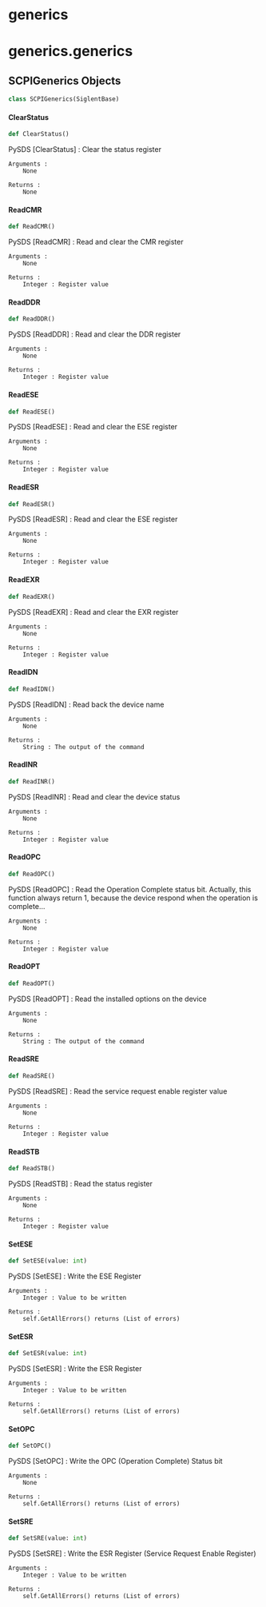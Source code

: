 <a id="generics"></a>

# generics

<a id="generics.generics"></a>

# generics.generics

<a id="generics.generics.SCPIGenerics"></a>

## SCPIGenerics Objects

```python
class SCPIGenerics(SiglentBase)
```

<a id="generics.generics.SCPIGenerics.ClearStatus"></a>

#### ClearStatus

```python
def ClearStatus()
```

PySDS [ClearStatus] :   Clear the status register

    Arguments :
        None

    Returns :
        None

<a id="generics.generics.SCPIGenerics.ReadCMR"></a>

#### ReadCMR

```python
def ReadCMR()
```

PySDS [ReadCMR] :   Read and clear the CMR register

    Arguments :
        None

    Returns :
        Integer : Register value

<a id="generics.generics.SCPIGenerics.ReadDDR"></a>

#### ReadDDR

```python
def ReadDDR()
```

PySDS [ReadDDR] :   Read and clear the DDR register

    Arguments :
        None

    Returns :
        Integer : Register value

<a id="generics.generics.SCPIGenerics.ReadESE"></a>

#### ReadESE

```python
def ReadESE()
```

PySDS [ReadESE] :   Read and clear the ESE register

    Arguments :
        None

    Returns :
        Integer : Register value

<a id="generics.generics.SCPIGenerics.ReadESR"></a>

#### ReadESR

```python
def ReadESR()
```

PySDS [ReadESR] :   Read and clear the ESE register

    Arguments :
        None

    Returns :
        Integer : Register value

<a id="generics.generics.SCPIGenerics.ReadEXR"></a>

#### ReadEXR

```python
def ReadEXR()
```

PySDS [ReadEXR] :   Read and clear the EXR register

    Arguments :
        None

    Returns :
        Integer : Register value

<a id="generics.generics.SCPIGenerics.ReadIDN"></a>

#### ReadIDN

```python
def ReadIDN()
```

PySDS [ReadIDN] :   Read back the device name

    Arguments :
        None

    Returns :
        String : The output of the command

<a id="generics.generics.SCPIGenerics.ReadINR"></a>

#### ReadINR

```python
def ReadINR()
```

PySDS [ReadINR] :   Read and clear the device status

    Arguments :
        None

    Returns :
        Integer : Register value

<a id="generics.generics.SCPIGenerics.ReadOPC"></a>

#### ReadOPC

```python
def ReadOPC()
```

PySDS [ReadOPC] :   Read the Operation Complete status bit.
                    Actually, this function always return 1, because the device respond when the operation is complete...

    Arguments :
        None

    Returns :
        Integer : Register value

<a id="generics.generics.SCPIGenerics.ReadOPT"></a>

#### ReadOPT

```python
def ReadOPT()
```

PySDS [ReadOPT] :   Read the installed options on the device

    Arguments :
        None

    Returns :
        String : The output of the command

<a id="generics.generics.SCPIGenerics.ReadSRE"></a>

#### ReadSRE

```python
def ReadSRE()
```

PySDS [ReadSRE] :   Read the service request enable register value

    Arguments :
        None

    Returns :
        Integer : Register value

<a id="generics.generics.SCPIGenerics.ReadSTB"></a>

#### ReadSTB

```python
def ReadSTB()
```

PySDS [ReadSTB] :   Read the status register

    Arguments :
        None

    Returns :
        Integer : Register value

<a id="generics.generics.SCPIGenerics.SetESE"></a>

#### SetESE

```python
def SetESE(value: int)
```

PySDS [SetESE] :   Write the ESE Register

    Arguments :
        Integer : Value to be written

    Returns :
        self.GetAllErrors() returns (List of errors)

<a id="generics.generics.SCPIGenerics.SetESR"></a>

#### SetESR

```python
def SetESR(value: int)
```

PySDS [SetESR] :   Write the ESR Register

    Arguments :
        Integer : Value to be written

    Returns :
        self.GetAllErrors() returns (List of errors)

<a id="generics.generics.SCPIGenerics.SetOPC"></a>

#### SetOPC

```python
def SetOPC()
```

PySDS [SetOPC] :   Write the OPC (Operation Complete) Status bit

    Arguments :
        None

    Returns :
        self.GetAllErrors() returns (List of errors)

<a id="generics.generics.SCPIGenerics.SetSRE"></a>

#### SetSRE

```python
def SetSRE(value: int)
```

PySDS [SetSRE] :   Write the ESR Register (Service Request Enable Register)

    Arguments :
        Integer : Value to be written

    Returns :
        self.GetAllErrors() returns (List of errors)


